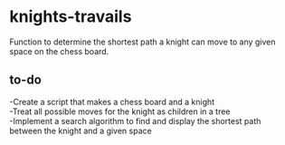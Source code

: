# knights-travails  
Function to determine the shortest path a knight can move to any given space on the chess board.  

## to-do  
-Create a script that makes a chess board and a knight  
-Treat all possible moves for the knight as children in a tree  
-Implement a search algorithm to find and display the shortest path between the knight and a given space  
